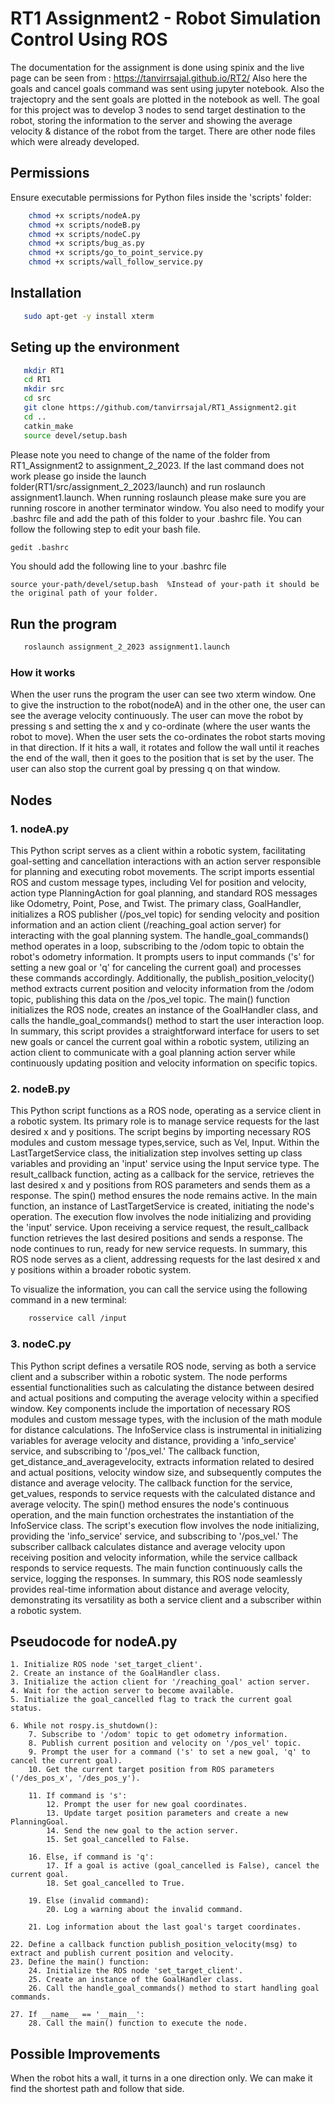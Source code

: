 # RT1 Assignment2 - Robot Simulation Control Using ROS

The documentation for the assignment is done using spinix and the live page can be seen from : https://tanvirrsajal.github.io/RT2/
Also here the goals and cancel goals command was sent using jupyter notebook. Also the trajectopry and the sent goals are plotted in the notebook as well.
The goal for this project was to develop 3 nodes to send target destination to the robot, storing the information to the server and showing the average velocity & distance of the robot from the target. There are other node files which were already developed.

## Permissions
Ensure executable permissions for Python files inside the 'scripts' folder:

```bash
    chmod +x scripts/nodeA.py
    chmod +x scripts/nodeB.py
    chmod +x scripts/nodeC.py
    chmod +x scripts/bug_as.py
    chmod +x scripts/go_to_point_service.py
    chmod +x scripts/wall_follow_service.py
```
## Installation
 ```bash
    sudo apt-get -y install xterm
 ```

## Seting up the environment
 ```bash
    mkdir RT1
    cd RT1
    mkdir src
    cd src
    git clone https://github.com/tanvirrsajal/RT1_Assignment2.git
    cd ..
    catkin_make
    source devel/setup.bash
```
Please note you need to change of the name of the folder from RT1_Assignment2 to assignment_2_2023. If the last command does not work please go inside the launch folder(RT1/src/assignment_2_2023/launch) and run roslaunch assignment1.launch. When running roslaunch please make sure you are running roscore in another terminator window. You also need to modify your .bashrc file and add the path of this folder to your .bashrc file.
You can follow the following step to edit your bash file.

```bash
gedit .bashrc
```
You should add the following line to your .bashrc file
```
source your-path/devel/setup.bash  %Instead of your-path it should be the original path of your folder.

```


## Run the program
 ```bash
    roslaunch assignment_2_2023 assignment1.launch
```

### How it works
When the user runs the program the user can see two xterm window. One to give the instruction to the robot(nodeA) and in the other one, the user can see the average velocity continuously. The user can move the robot by pressing s and setting the x and y co-ordinate (where the user wants the robot to move). When the user sets the co-ordinates the robot starts moving in that direction. If it hits a wall, it rotates and follow the wall until it reaches the end of the wall, then it goes to the position that is set by the user. The user can also stop the current goal by pressing q on that window.

## Nodes

### **1. nodeA.py**
This Python script serves as a client within a robotic system, facilitating goal-setting and cancellation interactions with an action server responsible for planning and executing robot movements. The script imports essential ROS and custom message types, including Vel for position and velocity, action type PlanningAction for goal planning, and standard ROS messages like Odometry, Point, Pose, and Twist. The primary class, GoalHandler, initializes a ROS publisher (/pos_vel topic) for sending velocity and position information and an action client (/reaching_goal action server) for interacting with the goal planning system. The handle_goal_commands() method operates in a loop, subscribing to the /odom topic to obtain the robot's odometry information. It prompts users to input commands ('s' for setting a new goal or 'q' for canceling the current goal) and processes these commands accordingly. Additionally, the publish_position_velocity() method extracts current position and velocity information from the /odom topic, publishing this data on the /pos_vel topic. The main() function initializes the ROS node, creates an instance of the GoalHandler class, and calls the handle_goal_commands() method to start the user interaction loop. 
In summary, this script provides a straightforward interface for users to set new goals or cancel the current goal within a robotic system, utilizing an action client to communicate with a goal planning action server while continuously updating position and velocity information on specific topics.

### **2. nodeB.py**
This Python script functions as a ROS node, operating as a service client in a robotic system. Its primary role is to manage service requests for the last desired x and y positions. The script begins by importing necessary ROS modules and custom message types,service, such as Vel, Input. Within the LastTargetService class, the initialization step involves setting up class variables and providing an 'input' service using the Input service type. The result_callback function, acting as a callback for the service, retrieves the last desired x and y positions from ROS parameters and sends them as a response. The spin() method ensures the node remains active. In the main function, an instance of LastTargetService is created, initiating the node's operation. The execution flow involves the node initializing and providing the 'input' service. Upon receiving a service request, the result_callback function retrieves the last desired positions and sends a response. The node continues to run, ready for new service requests. 
In summary, this ROS node serves as a client, addressing requests for the last desired x and y positions within a broader robotic system.

To visualize the information, you can call the service using the following command in a new terminal:
```bash
    rosservice call /input
```
### **3. nodeC.py**
This Python script defines a versatile ROS node, serving as both a service client and a subscriber within a robotic system. The node performs essential functionalities such as calculating the distance between desired and actual positions and computing the average velocity within a specified window. Key components include the importation of necessary ROS modules and custom message types, with the inclusion of the math module for distance calculations. The InfoService class is instrumental in initializing variables for average velocity and distance, providing a 'info_service' service, and subscribing to '/pos_vel.' The callback function, get_distance_and_averagevelocity, extracts information related to desired and actual positions, velocity window size, and subsequently computes the distance and average velocity. The callback function for the service, get_values, responds to service requests with the calculated distance and average velocity. The spin() method ensures the node's continuous operation, and the main function orchestrates the instantiation of the InfoService class. The script's execution flow involves the node initializing, providing the 'info_service' service, and subscribing to '/pos_vel.' The subscriber callback calculates distance and average velocity upon receiving position and velocity information, while the service callback responds to service requests. The main function continuously calls the service, logging the responses. 
In summary, this ROS node seamlessly provides real-time information about distance and average velocity, demonstrating its versatility as both a service client and a subscriber within a robotic system.


## Pseudocode for nodeA.py
```
1. Initialize ROS node 'set_target_client'.
2. Create an instance of the GoalHandler class.
3. Initialize the action client for '/reaching_goal' action server.
4. Wait for the action server to become available.
5. Initialize the goal_cancelled flag to track the current goal status.

6. While not rospy.is_shutdown():
    7. Subscribe to '/odom' topic to get odometry information.
    8. Publish current position and velocity on '/pos_vel' topic.
    9. Prompt the user for a command ('s' to set a new goal, 'q' to cancel the current goal).
    10. Get the current target position from ROS parameters ('/des_pos_x', '/des_pos_y').

    11. If command is 's':
        12. Prompt the user for new goal coordinates.
        13. Update target position parameters and create a new PlanningGoal.
        14. Send the new goal to the action server.
        15. Set goal_cancelled to False.

    16. Else, if command is 'q':
        17. If a goal is active (goal_cancelled is False), cancel the current goal.
        18. Set goal_cancelled to True.

    19. Else (invalid command):
        20. Log a warning about the invalid command.

    21. Log information about the last goal's target coordinates.

22. Define a callback function publish_position_velocity(msg) to extract and publish current position and velocity.
23. Define the main() function:
    24. Initialize the ROS node 'set_target_client'.
    25. Create an instance of the GoalHandler class.
    26. Call the handle_goal_commands() method to start handling goal commands.

27. If __name__ == '__main__':
    28. Call the main() function to execute the node.

```

## Possible Improvements

When the robot hits a wall, it turns in a one direction only. We can make it find the shortest path and follow that side.
